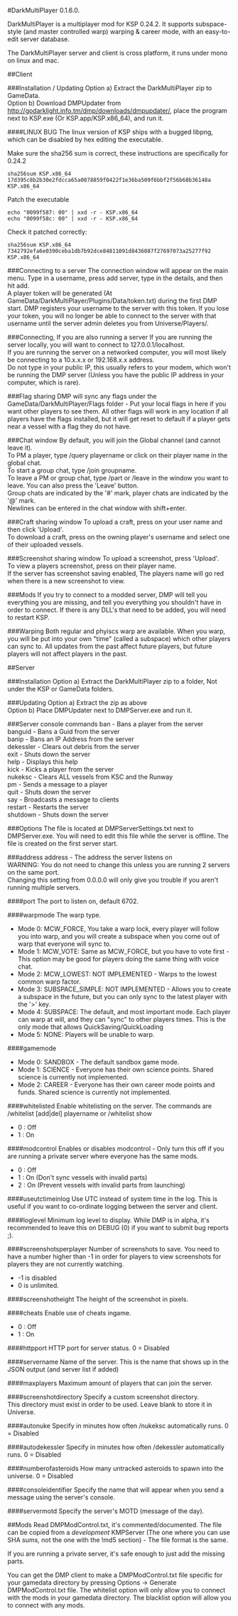 #DarkMultiPlayer 0.1.6.0.

DarkMultiPlayer is a multiplayer mod for KSP 0.24.2. It supports subspace-style (and master controlled warp) warping & career mode, with an easy-to-edit server database.  
  
The DarkMultiPlayer server and client is cross platform, it runs under mono on linux and mac.  
  
  
##Client

###Installation / Updating
Option a) Extract the DarkMultiPlayer zip to GameData.  
Option b) Download DMPUpdater from http://godarklight.info.tm/dmp/downloads/dmpupdater/, place the program next to KSP.exe (Or KSP.app/KSP.x86_64), and run it.  

####LINUX BUG
The linux version of KSP ships with a bugged libpng, which can be disabled by hex editing the executable.  
  
Make sure the sha256 sum is correct, these instructions are specifically for 0.24.2  

    sha256sum KSP.x86_64
    17d395c8b2b30e2fdcca65a0078859f0422f1e36ba509f6bbf2f56b68b36148a KSP.x86_64
  
Patch the executable  

    echo "0099f587: 00" | xxd -r - KSP.x86_64
    echo "0099f58c: 00" | xxd -r - KSP.x86_64

Check it patched correctly:  

    sha256sum KSP.x86_64
    7342792efa6e0390ceba1db7b92dce84811091d8436087f27697073a25277f92 KSP.x86_64
  
###Connecting to a server
The connection window will appear on the main menu. Type in a username, press add server, type in the details, and then hit add.  
A player token will be generated (At GameData/DarkMultiPlayer/Plugins/Data/token.txt) during the first DMP start. DMP registers your username to the server with this token. If you lose your token, you will no longer be able to connect to the server with that username until the server admin deletes you from Universe/Players/.  
  
###Connecting, If you are also running a server
If you are running the server locally, you will want to connect to 127.0.0.1/localhost.  
If you are running the server on a networked computer, you will most likely be connecting to a 10.x.x.x or 192.168.x.x address.  
Do not type in your public IP, this usually refers to your modem, which won't be running the DMP server (Unless you have the public IP address in your computer, which is rare).  
  

###Flag sharing
DMP will sync any flags under the GameData/DarkMultiPlayer/Flags folder - Put your local flags in here if you want other players to see them. All other flags will work in any location if all players have the flags installed, but it will get reset to default if a player gets near a vessel with a flag they do not have.
  
###Chat window
By default, you will join the Global channel (and cannot leave it).  
To PM a player, type /query playername or click on their player name in the global chat.  
To start a group chat, type /join groupname.  
To leave a PM or group chat, type /part or /leave in the window you want to leave. You can also press the 'Leave' button.  
Group chats are indicated by the '#' mark, player chats are indicated by the '@' mark.  
Newlines can be entered in the chat window with shift+enter.  
  
###Craft sharing window
To upload a craft, press on your user name and then click 'Upload'.  
To download a craft, press on the owning player's username and select one of their uploaded vessels.  
  
###Screenshot sharing window
To upload a screenshot, press 'Upload'.  
To view a players screenshot, press on their player name.  
If the server has screenshot saving enabled, The players name will go red when there is a new screenshot to view.  
  
###Mods
If you try to connect to a modded server, DMP will tell you everything you are missing, and tell you everything you shouldn't have in order to connect. If there is any DLL's that need to be added, you will need to restart KSP.  
  
###Warping
Both regular and phyiscs warp are available. When you warp, you will be put into your own "time" (called a subspace) which other players can sync to. All updates from the past affect future players, but future players will not affect players in the past.  
  
  
##Server

###Installation
Option a) Extract the DarkMultiPlayer zip to a folder, Not under the KSP or GameData folders.  
  
###Updating
Option a) Extract the zip as above  
Option b) Place DMPUpdater next to DMPServer.exe and run it.  
  
###Server console commands
ban       - Bans a player from the server  
banguid   - Bans a Guid from the server  
banip     - Bans an IP Address from the server  
dekessler - Clears out debris from the server  
exit      - Shuts down the server  
help      - Displays this help  
kick      - Kicks a player from the server  
nukeksc   - Clears ALL vessels from KSC and the Runway  
pm        - Sends a message to a player  
quit      - Shuts down the server  
say       - Broadcasts a message to clients  
restart   - Restarts the server  
shutdown  - Shuts down the server  
  
###Options
The file is located at DMPServerSettings.txt next to DMPServer.exe. You will need to edit this file while the server is offline. The file is created on the first server start.  
  
###address
address - The address the server listens on  
WARNING: You do not need to change this unless you are running 2 servers on the same port.  
Changing this setting from 0.0.0.0 will only give you trouble if you aren't running multiple servers.  
  
####port
The port to listen on, default 6702.  
  
####warpmode
The warp type.  
- Mode 0: MCW_FORCE, You take a warp lock, every player will follow you into warp, and you will create a subspace when you come out of warp that everyone will sync to.  
- Mode 1: MCW_VOTE: Same as MCW_FORCE, but you have to vote first - This option may be good for players doing the same thing with voice chat.  
- Mode 2: MCW_LOWEST: NOT IMPLEMENTED - Warps to the lowest common warp factor.  
- Mode 3: SUBSPACE_SIMPLE: NOT IMPLEMENTED - Allows you to create a subspace in the future, but you can only sync to the latest player with the '>' key.  
- Mode 4: SUBSPACE: The default, and most important mode. Each player can warp at will, and they can "sync" to other players times. This is the only mode that allows QuickSaving/QuickLoading  
- Mode 5: NONE: Players will be unable to warp.  
  

####gamemode
- Mode 0: SANDBOX - The default sandbox game mode.  
- Mode 1: SCIENCE - Everyone has their own science points. Shared science is currently not implemented.  
- Mode 2: CAREER - Everyone has their own career mode points and funds. Shared science is currently not implemented.  
  
####whitelisted
Enable whitelisting on the server. The commands are /whitelist [add|del] playername or /whitelist show
- 0 : Off  
- 1 : On  
  

####modcontrol
Enables or disables modcontrol - Only turn this off if you are running a private server where everyone has the same mods.  
- 0 : Off  
- 1 : On (Don't sync vessels with invalid parts)  
- 2 : On (Prevent vessels with invalid parts from launching)  
  
  
####useutctimeinlog
Use UTC instead of system time in the log. This is useful if you want to co-ordinate logging between the server and client.  


####loglevel
Minimum log level to display. While DMP is in alpha, it's recommended to leave this on DEBUG (0) if you want to submit bug reports ;).
  
  
####screenshotsperplayer
Number of screenshots to save. You need to have a number higher than -1 in order for players to view screenshots for players they are not currently watching.  
- -1 is disabled  
- 0 is unlimited.  
  
  
####screenshotheight
The height of the screenshot in pixels.  
  
  
####cheats
Enable use of cheats ingame.
- 0 : Off  
- 1 : On  
  
####httpport
HTTP port for server status. 0 = Disabled
  
####servername
Name of the server. This is the name that shows up in the JSON output (and server list if added)  
  
####maxplayers
Maximum amount of players that can join the server.  
  
####screenshotdirectory
Specify a custom screenshot directory.  
This directory must exist in order to be used. Leave blank to store it in Universe.  
  
####autonuke
Specify in minutes how often /nukeksc automatically runs. 0 = Disabled  
  
####autodekessler
Specify in minutes how often /dekessler automatically runs. 0 = Disabled  
  
####numberofasteroids
How many untracked asteroids to spawn into the universe. 0 = Disabled  
  
####consoleidentifier
Specify the name that will appear when you send a message using the server's console.  
  
####servermotd
Specify the server's MOTD (message of the day).  
  
  
##Mods
Read DMPModControl.txt, it's commented/documented. The file can be copied from a *development* KMPServer (The one where you can use SHA sums, not the one with the !md5 section) - The file format is the same.  
  
If you are running a private server, it's safe enough to just add the missing parts.  
  
You can get the DMP client to make a DMPModControl.txt file specific for your gamedata directory by pressing Options -> Generate DMPModControl.txt file.
The whitelist option will only allow you to connect with the mods in your gamedata directory.
The blacklist option will allow you to connect with any mods.
